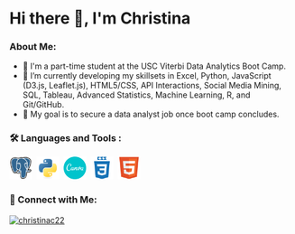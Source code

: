 <h1 align="left">Hi there 👋, I'm Christina</h1>

### About Me:
- 🔭 I'm a part-time student at the USC Viterbi Data Analytics Boot Camp.
- 🌱 I’m currently developing my skillsets in Excel, Python, JavaScript (D3.js, Leaflet.js), HTML5/CSS, API Interactions, Social Media Mining, SQL, Tableau, Advanced Statistics, Machine Learning, R, and Git/GitHub.
- 📌 My goal is to secure a data analyst job once boot camp concludes.

### :hammer_and_wrench: Languages and Tools :
<div>
  <img src="https://github.com/devicons/devicon/blob/master/icons/postgresql/postgresql-original.svg" title="PostGreSql" alt="PostGreSql" width="40"        height="40"/>&nbsp;
  <img src="https://github.com/devicons/devicon/blob/master/icons/python/python-original.svg" title="Python" alt="Python" width="40" height="40"/>&nbsp;
  <img src="https://github.com/devicons/devicon/blob/master/icons/canva/canva-original.svg" title="Canva" alt="Canva" width="40" height="40"/>&nbsp;
  <img src="https://github.com/devicons/devicon/blob/master/icons/css3/css3-plain-wordmark.svg"  title="CSS3" alt="CSS" width="40" height="40"/>&nbsp;
  <img src="https://github.com/devicons/devicon/blob/master/icons/html5/html5-original.svg" title="HTML5" alt="HTML" width="40" height="40"/>&nbsp;
</div>

### 🙂 Connect with Me:
<p align="left">
<a href="https://linkedin.com/in/christinachau22" target="blank"><img align="center" src="https://raw.githubusercontent.com/rahuldkjain/github-profile-readme-generator/master/src/images/icons/Social/linked-in-alt.svg" alt="christinac22" height="30" width="40" /></a>
</p>

